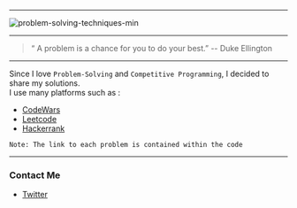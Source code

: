 -----------
![problem-solving-techniques-min](https://user-images.githubusercontent.com/49293816/189393444-8398352c-eee7-46e7-87a0-be69df5928d1.jpg)


-----------

> “ A problem is a chance for you to do your best.” -- Duke Ellington

-----------

Since I love ```Problem-Solving``` and ```Competitive Programming```, I decided to share my solutions. <br />
I use many platforms such as :
* [CodeWars](https://www.codewars.com/)
* [Leetcode](https://www.leetcode.com/)
* [Hackerrank](https://www.hackerrank.com/)

```Note: The link to each problem is contained within the code```

-----------

### **Contact Me**

* [Twitter][_1]

[_1]: https://twitter.com/amait0u

